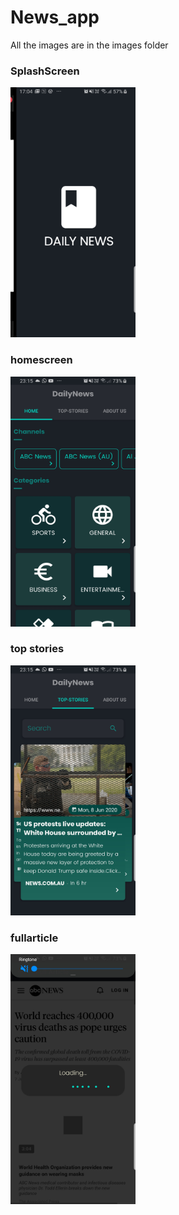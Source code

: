 # News_app
All the images are in the images folder
### SplashScreen
<img src="images/Screenshot_20200607-170447_MyDaiilyNews[1].jpg" width=200 height=400>

###  homescreen
<img src="images/Screenshot_20200607-231514_MyDaiilyNews[1].jpg" width=200 height=400>

###  top stories
<img src="images/Screenshot_20200607-231522_MyDaiilyNews[1].jpg" width=200 height=400>

### fullarticle

<img src="images/Screenshot_20200607-231914_MyDaiilyNews.jpg" width=200 height=400>
